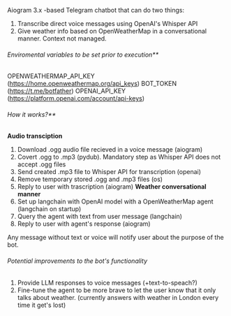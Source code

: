 Aiogram 3.x -based Telegram chatbot that can do two things:
1. Transcribe direct voice messages using OpenAI's Whisper API
2. Give weather info based on OpenWeatherMap in a conversational manner. Context not managed.

###### Enviromental variables to be set prior to execution**
OPENWEATHERMAP_API_KEY (https://home.openweathermap.org/api_keys)
BOT_TOKEN (https://t.me/botfather)
OPENAI_API_KEY (https://platform.openai.com/account/api-keys)

###### How it works?**
**Audio transciption**
1. Download .ogg audio file recieved in a voice message (aiogram)
2. Covert .ogg to .mp3 (pydub). Mandatory step as Whisper API does not accept .ogg files
3. Send created .mp3 file to Whisper API for transcription (openai)
4. Remove temporary stored .ogg and .mp3 files (os)
5. Reply to user with trascription (aiogram)
**Weather conversational manner**
0. Set up langchain with OpenAI model with a OpenWeatherMap agent (langchain on startup)
1. Query the agent with text from user message (langchain)
2. Reply to user with agent's response (aiogram)

Any message without text or voice will notify user about the purpose of the bot.


###### Potential improvements to the bot's functionality
1. Provide LLM responses to voice messages (+text-to-speach?)
2. Fine-tune the agent to be more brave to let the user know that it only talks about weather. (currently answers with weather in London every time it get's lost)